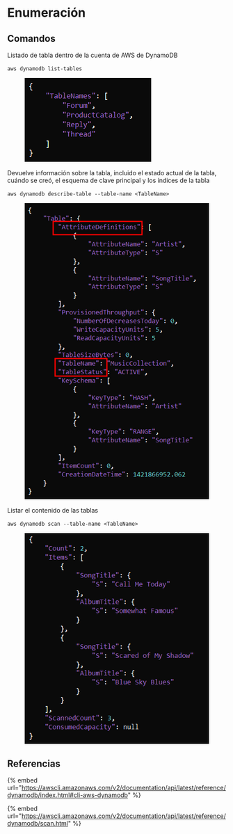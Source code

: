 # Enumeración

## Comandos

Listado de tabla dentro de la cuenta de AWS de DynamoDB

```
aws dynamodb list-tables
```

<figure><img src="../../.gitbook/assets/image (17).png" alt=""><figcaption></figcaption></figure>

Devuelve información sobre la tabla, incluido el estado actual de la tabla, cuándo se creó, el esquema de clave principal y los índices de la tabla

```
aws dynamodb describe-table --table-name <TableName>
```

<figure><img src="../../.gitbook/assets/image (19).png" alt=""><figcaption></figcaption></figure>

Listar el contenido de las tablas

```
aws dynamodb scan --table-name <TableName>
```

<figure><img src="../../.gitbook/assets/image (9) (2).png" alt=""><figcaption></figcaption></figure>



## Referencias

{% embed url="https://awscli.amazonaws.com/v2/documentation/api/latest/reference/dynamodb/index.html#cli-aws-dynamodb" %}

{% embed url="https://awscli.amazonaws.com/v2/documentation/api/latest/reference/dynamodb/scan.html" %}
